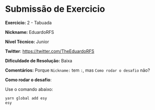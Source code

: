 # Submissão de Exercicio

**Exercicio:** 2 - Tabuada

**Nickname:** EduardoRFS

**Nível Técnico:** Junior

**Twitter**: https://twitter.com/TheEduardoRFS

**Dificuldade de Resolução:** Baixa

**Comentários:** Porque `Nickname:` tem `:`, mas `Como rodar o desafio` não?

**Como rodar o desafio**:

Use o comando abaixo:

```bash
yarn global add esy
esy
```
